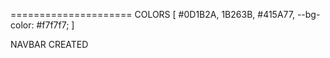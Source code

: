 =====================
COLORS [
    #0D1B2A,
    1B263B,
    #415A77,
    --bg-color: #f7f7f7;
]

NAVBAR CREATED 
